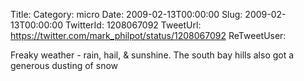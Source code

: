 Title: 
Category: micro
Date: 2009-02-13T00:00:00
Slug: 2009-02-13T00:00:00
TwitterId: 1208067092
TweetUrl: https://twitter.com/mark_philpot/status/1208067092
ReTweetUser: 

Freaky weather - rain, hail, & sunshine. The south bay hills also got a generous dusting of snow